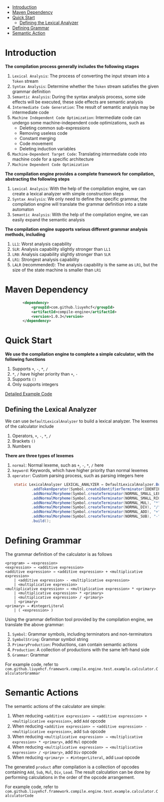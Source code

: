    * [Introduction](#introduction)
   * [Maven Dependency](#maven-dependency)
   * [Quick Start](#quick-start)
      * [Defining the Lexical Analyzer](#defining-the-lexical-analyzer)
   * [Defining Grammar](#defining-grammar)
   * [Semantic Action](#semantic-action)

# Introduction

__The compilation process generally includes the following stages__

1. `Lexical Analysis`: The process of converting the input stream into a `Token` stream
1. `Syntax Analysis`: Determine whether the `Token` stream satisfies the given grammar definition
1. `Semantic Analysis`: During the syntax analysis process, some side effects will be executed, these side effects are semantic analysis
1. `Intermediate Code Generation`: The result of semantic analysis may be intermediate code
1. `Machine Independent Code Optimization`: Intermediate code can undergo some machine-independent code optimizations, such as
    * Deleting common sub-expressions
    * Removing useless code
    * Constant merging
    * Code movement
    * Deleting induction variables
1. `Machine-Dependent Target Code`: Translating intermediate code into machine code for a specific architecture
1. `Machine Dependent Code Optimization`

__The compilation engine provides a complete framework for compilation, abstracting the following steps__

1. `Lexical Analysis`: With the help of the compilation engine, we can create a lexical analyzer with simple construction steps
1. `Syntax Analysis`: We only need to define the specific grammar, the compilation engine will translate the grammar definition into a state automaton
1. `Semantic Analysis`: With the help of the compilation engine, we can easily expand the semantic analysis

__The compilation engine supports various different grammar analysis methods, including__

1. `LL1`: Worst analysis capability
1. `SLR`: Analysis capability slightly stronger than `LL1`
1. `LR0`: Analysis capability slightly stronger than `SLR`
1. `LR1`: Strongest analysis capability
1. `LALR` (recommended): The analysis capability is the same as `LR1`, but the size of the state machine is smaller than `LR1`

# Maven Dependency

```xml
        <dependency>
            <groupId>com.github.liuyehcf</groupId>
            <artifactId>compile-engine</artifactId>
            <version>1.0.3</version>
        </dependency>
```

# Quick Start

__We use the compilation engine to complete a simple calculator, with the following functions__

1. Supports `+`, `-`, `*`, `/`
1. `*`, `/` have higher priority than `+`, `-`
1. Supports `()`
1. Only supports integers

[Detailed Example Code](src/test/java/com/github/liuyehcf/framework/compile/engine/test/example/calculator)

## Defining the Lexical Analyzer

We can use `DefaultLexicalAnalyzer` to build a lexical analyzer. The lexemes of the calculator include

1. Operators, `+`, `-`, `*`, `/`
1. Brackets `()`
1. Numbers

__There are three types of lexemes__

1. `normal`: Normal lexeme, such as `+`, `-`, `*`, `/` here
1. `keyword`: Keywords, which have higher priority than normal lexemes
1. `operator`: Custom parsing process, such as parsing integers here

```Java
    static LexicalAnalyzer LEXICAL_ANALYZER = DefaultLexicalAnalyzer.Builder.builder()
            .addTokenOperator(Symbol.createIdentifierTerminator(IDENTIFIER_INTEGER_LITERAL), new IntegerIdentifier())
            .addNormalMorpheme(Symbol.createTerminator(NORMAL_SMALL_LEFT_PARENTHESES), "(")
            .addNormalMorpheme(Symbol.createTerminator(NORMAL_SMALL_RIGHT_PARENTHESES), ")")
            .addNormalMorpheme(Symbol.createTerminator(NORMAL_MUL), "*")
            .addNormalMorpheme(Symbol.createTerminator(NORMAL_DIV), "/")
            .addNormalMorpheme(Symbol.createTerminator(NORMAL_ADD), "+")
            .addNormalMorpheme(Symbol.createTerminator(NORMAL_SUB), "-")
            .build();
```

# Defining Grammar

The grammar definition of the calculator is as follows

```
<program> → <expression>
<expression> → <additive expression>
<additive expression> → <additive expression> + <multiplicative expression>
    | <additive expression> - <multiplicative expression>
    | <multiplicative expression>
<multiplicative expression> → <multiplicative expression> * <primary>
    | <multiplicative expression> * <primary> 
    | <multiplicative expression> / <primary>
    | <primary>
<primary> → #integerLiteral 
    | ( <expression> )
```

Using the grammar definition tool provided by the compilation engine, we translate the above grammar:

1. `Symbol`: Grammar symbols, including terminators and non-terminators
1. `SymbolString`: Grammar symbol string
1. `PrimaryProduction`: Productions, can contain semantic actions
1. `Production`: A collection of productions with the same left-hand side
1. `Grammar`: Grammar

For example code, refer to `com.github.liuyehcf.framework.compile.engine.test.example.calculator.CalculatorGrammar`

# Semantic Actions

The semantic actions of the calculator are simple:

1. When reducing `<additive expression> → <additive expression> + <multiplicative expression>`, add `Add` opcode
1. When reducing `<additive expression> → <additive expression> - <multiplicative expression>`, add `Sub` opcode
1. When reducing `<multiplicative expression> → <multiplicative expression> * <primary>`, add `Mul` opcode
1. When reducing `<multiplicative expression> → <multiplicative expression> / <primary>`, add `Div` opcode
1. When reducing `<primary> → #integerLiteral`, add `Load` opcode

The generated `product` after compilation is a collection of opcodes containing `Add`, `Sub`, `Mul`, `Div`, `Load`. The result calculation can be done by performing calculations in the order of the opcode arrangement.

For example code, refer to `com.github.liuyehcf.framework.compile.engine.test.example.calculator.CalculatorCode`
